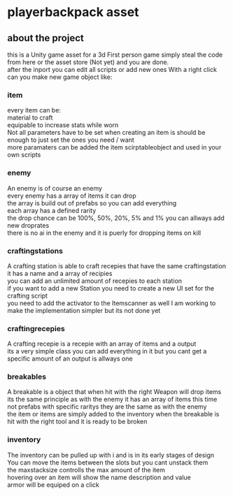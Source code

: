 # playerbackpack asset

## about the project

this is a Unity game asset for a 3d First person game
simply steal the code from here or the asset store (Not yet)
and you are done.<br>
after the inport you can edit all scripts or add new ones
With a right click can you make new game object like: <br>

### item
every item can be:<br>
material to craft <br>
equipable to increase stats while worn<br>
Not all parameters have to be set when creating an item is should be enough to just set the ones you need / want<br>
more paramaters can be added the item scirptableobject and used in your own scripts<br>

### enemy
An enemy is of course an enemy <br>
every enemy has a array of items it can drop <br>
the array is build out of prefabs so you can add everything<br>
each array has a defined rarity <br>
the drop chance can be 100%, 50%, 20%, 5% and 1% you can allways add new droprates<br>
there is no ai in the enemy and it is puerly for dropping items on kill<br>

### craftingstations
A crafting station is able to craft recepies that have the same craftingstation<br>
it has a name and a array of recipies<br>
you can add an unlimited amount of recepies to each station<br>
if you want to add a new Station you need to create a new UI set for the crafting script<br>
you need to add the activator to the Itemscanner as well I am working to make the implementation simpler but its not done yet<br>

### craftingrecepies
A crafting recepie is a recepie with an array of items and a output<br>
its a very simple class you can add everything in it but you cant get a specific amount of an output is allways one<br>

### breakables
A breakable is a object that when hit with the right Weapon will drop items<br>
its the same principle as with the enemy it has an array of items this time not prefabs with specific raritys they are the same as with the enemy<br>
the item or items are simply added to the inventory when the breakable is hit with the right tool and it is ready to be broken<br>

### inventory
The inventory can be pulled up with i and is in its early stages of design<br>
You can move the items between the slots but you cant unstack them<br>
the maxstacksize controlls the max amount of the item<br>
hovering over an item will show the name description and value <br>
armor will be equiped on a click<br>
